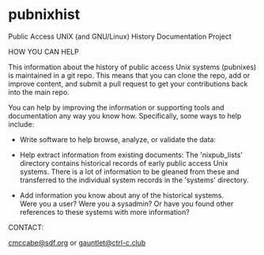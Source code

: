 # pubnixhist
Public Access UNIX (and GNU/Linux) History Documentation Project

HOW YOU CAN HELP

This information about the history of public access Unix systems 
(pubnixes) is maintained in a git repo.  This means that you can 
clone the repo, add or improve content, and submit a pull 
request to get your contributions back into the main repo.

You can help by improving the information or supporting tools 
and documentation any way you know how.  Specifically, some
ways to help include:

* Write software to help browse, analyze, or validate the data:

* Help extract information from existing documents:
The 'nixpub_lists' directory contains historical records of early 
public access Unix systems. There is a lot of information to be 
gleaned from these and transferred to the individual system 
records in the 'systems' directory.

* Add information you know about any of the historical systems.  
Were you a user? Were you a sysadmin? Or have you found other 
references to these systems with more information?

CONTACT:

cmccabe@sdf.org or gauntlet@ctrl-c.club
